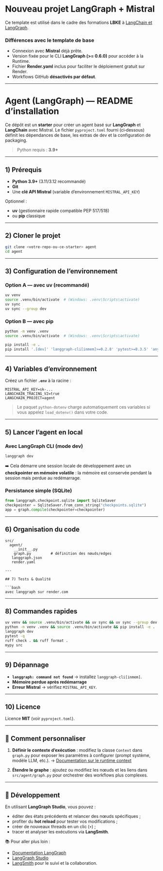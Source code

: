# Nouveau projet LangGraph + Mistral

Ce template est utilisé dans le cadre des formations **LBKE** à [LangChain et LangGraph](https://www.lbke.fr/formations/developpeur-llm-langgraph-langchain/cpf).

### Différences avec le template de base
- Connexion avec **Mistral** déjà prête.
- Version fixée pour le CLI **LangGraph (>= 0.6.0)** pour accéder à la Runtime.
- Fichier **Render.yaml** inclus pour faciliter le déploiement gratuit sur Render.
- Workflows GitHub **désactivés par défaut**.

---

# Agent (LangGraph) — README d’installation

Ce dépôt est un **starter** pour créer un agent basé sur **LangGraph** et **LangChain** avec Mistral. Le fichier `pyproject.toml` fourni (ci‑dessous) définit les dépendances de base, les extras de dev et la configuration de packaging.

> Python requis : **3.9+**

---

## 1) Prérequis

- **Python 3.9+** (3.11/3.12 recommandé)
- **Git**
- Une **clé API Mistral** (variable d’environnement `MISTRAL_API_KEY`)

Optionnel :
- **uv** (gestionnaire rapide compatible PEP 517/518)
- ou **pip** classique

---

## 2) Cloner le projet

```bash
git clone <votre-repo-ou-ce-starter> agent
cd agent
```

---

## 3) Configuration de l’environnement

### Option A — avec **uv** (recommandé)

```bash
uv venv
source .venv/bin/activate  # (Windows: .venv\Scripts\activate)
uv sync
uv sync --group dev
```

### Option B — avec **pip**

```bash
python -m venv .venv
source .venv/bin/activate  # (Windows: .venv\Scripts\activate)

pip install -e .
pip install '.[dev]' 'langgraph-cli[inmem]>=0.2.8' 'pytest>=8.3.5' 'anyio>=4.7.0'
```

---

## 4) Variables d’environnement

Créez un fichier **`.env`** à la racine :

```env
MISTRAL_API_KEY=sk-...
LANGCHAIN_TRACING_V2=true
LANGCHAIN_PROJECT=agent
```

> Le paquet `python-dotenv` charge automatiquement ces variables si vous appelez `load_dotenv()` dans votre code.

---

## 5) Lancer l’agent en local

### Avec LangGraph CLI (mode dev)

```bash
langgraph dev
```

➡️ Cela démarre une session locale de développement avec un **checkpointer en mémoire volatile** : la mémoire est conservée pendant la session mais perdue au redémarrage.

### Persistance simple (SQLite)

```python
from langgraph.checkpoint.sqlite import SqliteSaver
checkpointer = SqliteSaver.from_conn_string("checkpoints.sqlite")
app = graph.compile(checkpointer=checkpointer)
```

---

## 6) Organisation du code

```text
src/
  agent/
    __init__.py   
    graph.py         # définition des nœuds/edges
   langgraph.json
   render.yaml

---

## 7) Tests & Qualité

```bash
avec langgraph sur render.com
```

---

## 8) Commandes rapides

```bash
uv venv && source .venv/bin/activate && uv sync && uv sync --group dev
python -m venv .venv && source .venv/bin/activate && pip install -e . '.[dev]' 'langgraph-cli[inmem]>=0.2.8'
langgraph dev
pytest -q
ruff check . && ruff format .
mypy src
```

---

## 9) Dépannage

- **`langgraph: command not found`** → installez `langgraph-cli[inmem]`.
- **Mémoire perdue après redémarrage**
- **Erreur Mistral** → vérifiez `MISTRAL_API_KEY`.

---

## 10) Licence

Licence **MIT** (voir `pyproject.toml`).

---

## 🔧 Comment personnaliser

1. **Définir le contexte d’exécution** : modifiez la classe `Context` dans `graph.py` pour exposer les paramètres à configurer (prompt système, modèle LLM, etc.).
   → [Documentation sur le runtime context](https://langchain-ai.github.io/langgraph/agents/context/?h=context#static-runtime-context)

2. **Étendre le graphe** : ajoutez ou modifiez les nœuds et les liens dans `src/agent/graph.py` pour orchestrer des workflows plus complexes.

---

## 🧪 Développement

En utilisant **LangGraph Studio**, vous pouvez :
- éditer des états précédents et relancer des nœuds spécifiques ;
- profiter du **hot reload** pour tester vos modifications ;
- créer de nouveaux threads en un clic (`+`) ;
- tracer et analyser les exécutions via **LangSmith**.

📚 Pour aller plus loin :
- [Documentation LangGraph](https://langchain-ai.github.io/langgraph/)
- [LangGraph Studio](https://langchain-ai.github.io/langgraph/concepts/langgraph_studio/)
- [LangSmith](https://smith.langchain.com/) pour le suivi et la collaboration.

